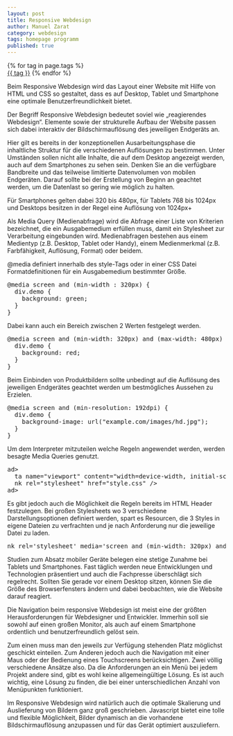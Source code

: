 ```yaml
---
layout: post
title: Responsive Webdesign
author: Manuel Zarat
category: webdesign
tags: homepage programm
published: true
---
```



 {% for tag in page.tags %}    
   <a href="/tag/{{ tag }}">{{ tag }}</a> 
 {% endfor %}

Beim Responsive Webdesign wird das Layout einer Website mit Hilfe von HTML und CSS so gestaltet, dass es auf Desktop, Tablet und Smartphone eine optimale Benutzerfreundlichkeit bietet.

Der Begriff Responsive Webdesign bedeutet soviel wie „reagierendes Webdesign“. Elemente sowie der strukturelle Aufbau der Website passen sich dabei interaktiv der Bildschirmauflösung des jeweiligen Endgeräts an.

<!--excerpt_separator-->

Hier gilt es bereits in der konzeptionellen Ausarbeitungsphase die inhaltliche Struktur für die verschiedenen Auflösungen zu bestimmen. Unter Umständen sollen nicht alle Inhalte, die auf dem Desktop angezeigt werden, auch auf dem Smartphones zu sehen sein. Denken Sie an die verfügbare Bandbreite und das teilweise limitierte Datenvolumen von mobilen Endgeräten. Darauf sollte bei der Erstellung von Beginn an geachtet werden, um die Datenlast so gering wie möglich zu halten.

Für Smartphones gelten dabei 320 bis 480px, für Tablets 768 bis 1024px und Desktops besitzen in der Regel eine Auflösung von 1024px+

Als Media Query (Medienabfrage) wird die Abfrage einer Liste von Kriterien bezeichnet, die ein Ausgabemedium erfüllen muss, damit ein Stylesheet zur Verarbeitung eingebunden wird. Medienabfragen bestehen aus einem Medientyp (z.B. Desktop, Tablet oder Handy), einem Medienmerkmal (z.B. Farbfähigkeit, Auflösung, Format) oder beidem.

@media definiert innerhalb des style-Tags oder in einer CSS Datei Formatdefinitionen für ein Ausgabemedium bestimmter Größe.

<pre>@media screen and (min-width : 320px) { 
  div.demo {
    background: green; 
  }
}</pre>

Dabei kann auch ein Bereich zwischen 2 Werten festgelegt werden.

<pre>@media screen and (min-width: 320px) and (max-width: 480px) { 
  div.demo { 
    background: red; 
  } 
}</pre>

Beim Einbinden von Produktbildern sollte unbedingt auf die Auflösung des jeweiligen Endgerätes geachtet werden um bestmögliches Aussehen zu Erzielen.

<pre>@media screen and (min-resolution: 192dpi) { 
  div.demo { 
    background-image: url("example.com/images/hd.jpg"); 
  } 
}</pre>

Um dem Interpreter mitzuteilen welche Regeln angewendet werden, werden besagte Media Queries genutzt.

<pre><he<!--strip -->ad>
  <me<!--strip -->ta name="viewport" content="width=device-width, initial-scale=1.0, user-scalable=no" />
  <li<!--strip -->nk rel="stylesheet" href="style.css" />
</he<!--strip -->ad></pre>

Es gibt jedoch auch die Möglichkeit die Regeln bereits im HTML Header festzulegen. Bei großen Stylesheets wo 3 verschiedene Darstellungsoptionen definiert werden, spart es Resourcen, die 3 Styles in eigene Dateien zu verfrachten und je nach Anforderung nur die jeweilige Datei zu laden.

<pre><li<!--strip -->nk rel='stylesheet' media='screen and (min-width: 320px) and (max-width: 460px)' href='special.css' /></pre>

Studien zum Absatz mobiler Geräte belegen eine stetige Zunahme bei Tablets und Smartphones. Fast täglich werden neue Entwicklungen und Technologien präsentiert und auch die Fachpresse überschlägt sich regelrecht. Sollten Sie gerade vor einem Desktop sitzen, können Sie die Größe des Browserfensters ändern und dabei beobachten, wie die Website darauf reagiert.

Die Navigation beim responsive Webdesign ist meist eine der größten Herausforderungen für Webdesigner und Entwickler. Immerhin soll sie sowohl auf einen großen Monitor, als auch auf einem Smartphone ordentlich und benutzerfreundlich gelöst sein.

Zum einen muss man den jeweils zur Verfügung stehenden Platz möglichst geschickt einteilen. Zum Anderen jedoch auch die Navigation mit einer Maus oder der Bedienung eines Touchscreens berücksichtigen. Zwei völlig verschiedene Ansätze also. Da die Anforderungen an ein Menü bei jedem Projekt andere sind, gibt es wohl keine allgemeingültige Lösung. Es ist auch wichtig, eine Lösung zu finden, die bei einer unterschiedlichen Anzahl von Menüpunkten funktioniert.

Im Responsive Webdesign wird natürlich auch die optimale Skalierung und Auslieferung von Bildern ganz groß geschrieben. Javascript bietet eine tolle und flexible Möglichkeit, Bilder dynamisch an die vorhandene Bildschirmauflösung anzupassen und für das Gerät optimiert auszuliefern.

